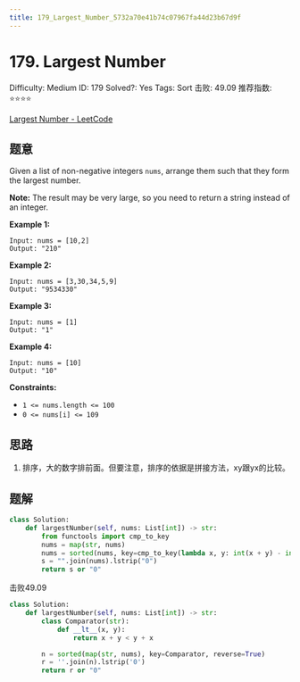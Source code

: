 ```yaml
---
title: 179_Largest_Number_5732a70e41b74c07967fa44d23b67d9f
---
```


# 179. Largest Number

Difficulty: Medium
ID: 179
Solved?: Yes
Tags: Sort
击败: 49.09
推荐指数: ⭐⭐⭐⭐

[Largest Number - LeetCode](https://leetcode.com/problems/largest-number/)

## 题意

Given a list of non-negative integers `nums`, arrange them such that they form the largest number.

**Note:** The result may be very large, so you need to return a string instead of an integer.

**Example 1:**

```
Input: nums = [10,2]
Output: "210"

```

**Example 2:**

```
Input: nums = [3,30,34,5,9]
Output: "9534330"

```

**Example 3:**

```
Input: nums = [1]
Output: "1"

```

**Example 4:**

```
Input: nums = [10]
Output: "10"

```

**Constraints:**

- `1 <= nums.length <= 100`
- `0 <= nums[i] <= 109`

## 思路

1. 排序，大的数字排前面。但要注意，排序的依据是拼接方法，xy跟yx的比较。

## 题解

```python
class Solution:
    def largestNumber(self, nums: List[int]) -> str:
        from functools import cmp_to_key
        nums = map(str, nums)
        nums = sorted(nums, key=cmp_to_key(lambda x, y: int(x + y) - int(y + x)), reverse=True)
        s = "".join(nums).lstrip("0")
        return s or "0"
```

击败49.09

```python
class Solution:
    def largestNumber(self, nums: List[int]) -> str:
        class Comparator(str):
            def __lt__(x, y):
                return x + y < y + x

        n = sorted(map(str, nums), key=Comparator, reverse=True)
        r = ''.join(n).lstrip('0')
        return r or "0"
```